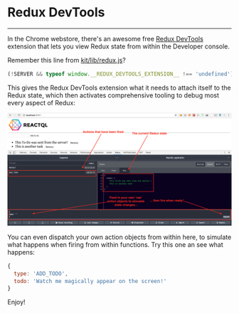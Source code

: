 # Redux DevTools

---
In the Chrome webstore, there's an awesome free [Redux DevTools](https://chrome.google.com/webstore/detail/redux-devtools/lmhkpmbekcpmknklioeibfkpmmfibljd) extension that lets you view Redux state from within the Developer console.

Remember this line from [kit/lib/redux.js](https://github.com/reactql/kit/blob/master/kit/lib/redux.js)?

```js
(!SERVER && typeof window.__REDUX_DEVTOOLS_EXTENSION__ !== 'undefined') ? window.__REDUX_DEVTOOLS_EXTENSION__() : f => f,
```

This gives the Redux DevTools extension what it needs to attach itself to the Redux state, which then activates comprehensive tooling to debug most every aspect of Redux:

![Redux DevTools](img/redux5.png)

You can even dispatch your own action objects from within here, to simulate what happens when firing from within functions. Try this one an see what happens:

```js
{
  type: 'ADD_TODO',
  todo: 'Watch me magically appear on the screen!'
}
```

Enjoy!
